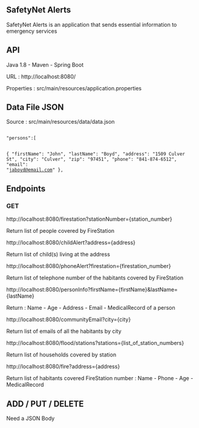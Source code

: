 <h2>SafetyNet Alerts</h2>

SafetyNet Alerts is an application that sends essential information to emergency services

<h2>API</h2>

Java 1.8 -
Maven -
Spring Boot

URL : http://localhost:8080/

Properties : src/main/resources/application.properties

<h2>Data File JSON</h2>

Source : src/main/resources/data/data.json

<code>
"persons":[

{
"firstName": "John",
"lastName": "Boyd",
"address": "1509 Culver St",
"city": "Culver",
"zip": "97451",
"phone": "841-874-6512",
"email": "jaboyd@email.com"
},</code>

<h2>Endpoints</h2>
<h3>GET</h3>

http://localhost:8080/firestation?stationNumber={station_number}

Return list of people covered by FireStation

http://localhost:8080/childAlert?address={address}

Return list of child(s) living at the address

http://localhost:8080/phoneAlert?firestation={firestation_number}

Return list of telephone number of the habitants covered by FireStation

http://localhost:8080/personInfo?firstName={firstName}&lastName={lastName}

Return : Name - Age - Address - Email - MedicalRecord of a person

http://localhost:8080/communityEmail?city={city}

Return list of emails of all the habitants by city

http://localhost:8080/flood/stations?stations={list_of_station_numbers}

Return list of households covered by station

http://localhost:8080/fire?address={address}

Return list of habitants covered FireStation number : Name - Phone - Age - MedicalRecord


<h2>ADD / PUT / DELETE</h2>

Need a JSON Body